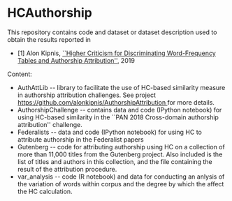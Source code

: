 # HCAuthorship

This repository contains code and dataset or dataset description used to obtain the results reported in 
<ul>
 <li> 
[1] Alon Kipnis, <a href = >``Higher Criticism for Discriminating Word-Frequency Tables and Authorship Attribution''</a>, 2019
  </li>
</ul>

Content:
<ul>
 <li> 
AuthAttLib -- library to facilitate the use of HC-based similarity measure in authorship attribution challenges. See project <a href = https://github.com/alonkipnis/AuthorshipAttribution> https://github.com/alonkipnis/AuthorshipAttribution </a> for more details. 
  </li>
  <li>
    AuthorshipChallenge -- contains data and code (IPython notebook) for using HC-based similarity in the ``PAN 2018 Cross-domain authorship attribution'' challenge. 
  </li>
  <li>
    Federalists -- data and code (IPython notebook) for using HC to attribute authorship in the Federalist papers
  </li>
  <li>
    Gutenberg -- code for attributing authorship using HC on a collection of more than 11,000 titles from the Gutenberg project. Also included is the list of titles and authors in this collection, and the file containing the result of the attribution procedure.
  </li>
    <li>
      var_analysis -- code (R notebook) and data for conducting an anlysis of the variation of words within corpus and the degree by which the affect the HC calculation. 
    </li>
</ul>

